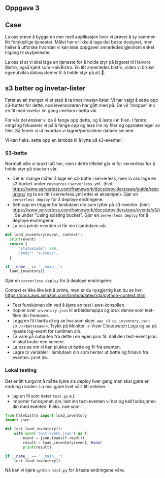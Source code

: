 ## Oppgave 3

## Case

La oss prøve å bygge en mer reell applikasjon hvor vi prøver å sy sammen litt forskjellige tjenester. Målet her er ikke å lage det beste designet, men heller å utforske hvordan vi kan løse oppgaver annerledes gjennom enkel tilgang til skytjenester.

La oss si at vi skal lage en tjeneste for å holde styr på lageret til Halvors Bistro, også kjent som HalvBistro. En litt annerledes bistro, siden vi bruker egenutvikla datasystemer til å holde styr på alt 🤷.

## s3 bøtter og invetar-lister

Først av alt trenger vi et sted å ta imot invetar-lister. Vi har valgt å sette opp s3-bøtter for dette, noe leverandøren har gått med på. De vil "droppe" inn en fil med invetar en gang imellom i bøtta vår.

For vår del ønsker vi da å fange opp dette, og å laste inn filen. I første omgang fokuserer vi på å fange opp og lese inn ny filer og oppdateringer av filer. Så finner vi ut hvordan vi lagrer/persisterer dataen seinere.

Vi kan f.eks. sette opp en lambda til å lytte på s3-eventer.

### S3-bøtta

Normalt ville vi brukt IaC her, men i dette tilfellet går vi for serverless for å holde styr på stacken vår.

- Det er mange måter å lage en s3-bøtte i serverless, men la oss lage en s3 bucket under `resources` i `serverless.yml`. (hint: https://www.serverless.com/framework/docs/providers/aws/guide/resources/ og ta en titt i serverless.yml etter et eksempel). Gjør en `serverless deploy` for å deploye endringene.
- Sett opp en trigger for lambdaen din som lytter på s3-eventer. (hint: https://www.serverless.com/framework/docs/providers/aws/events/s3/). Se under "Using existing bucket". Gjør en `serverless deploy` for å deploye endringene.
- La oss printe eventen vi får inn i lambdaen vår.

```python
def load_inventory(event, context):
  print(event)
  return {
      "statusCode": 200,
      "body": "success",
  }

if __name__ == '__main__':
  load_inventory()
```

Gjør en `serverless deploy` for å deploye endringene.

Context er ikke like lett å printe, men er du nysgjerrig kan du se her: https://docs.aws.amazon.com/lambda/latest/dg/python-context.html.

- Test funskjonen din ved å kjøre en test i aws-konsollen.
- Kopier over `inventory.json` til arbeidsmappa og bruk denne som test-filen din fremover.
- Legg en fil i bøtta di og se hva som skjer. `aws s3 cp inventory.json s3://<bøttenavn>`. Trykk på Monitor -> View Cloudwatch Logs og se på nyeste log-event for runtimen din.
- Ta vare på outputen fra dette i en egen json fil. Kall den test-event.json. Vi skal bruke den seinere.
- La oss se om vi kan plukke ut bøtte og fil fra eventen.
- Lagre to variabler i lambdaen din som henter ut bøtte og filnavn fra eventen. print de.

### Lokal testing

Det er litt tungvint å måtte kjøre sls deploy hver gang man skal gjøre en endring i koden. La oss gjøre livet vårt litt enklere.

- lag en fil som heter `test.py` e.l.
- Importer funksjonen din, last inn test-eventen vi har og kall funksjonen din med eventen. F.eks. noe som:

```python
from halvbistro import load_inventory
import json

def test_load_inventory():
    with open('test-event.json') as f:
        event = json.loads(f.read())
        result = load_inventory(event, None)
        print(result)

if __name__ == '__main__':
    test_load_inventory()
```

Nå kan vi kjøre `python test.py` for å teste endringene våre.
